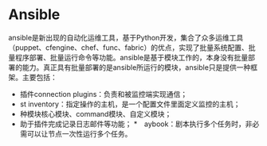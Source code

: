# Ansible
ansible是新出现的自动化运维工具，基于Python开发，集合了众多运维工具（puppet、cfengine、chef、func、fabric）的优点，实现了批量系统配置、批量程序部署、批量运行命令等功能。ansible是基于模块工作的，本身没有批量部署的能力。真正具有批量部署的是ansible所运行的模块，ansible只是提供一种框架。主要包括：

* 插件connection plugins：负责和被监控端实现通信；
* st inventory：指定操作的主机，是一个配置文件里面定义监控的主机；
* 种模块核心模块、command模块、自定义模块；
* 助于插件完成记录日志邮件等功能；
*　aybook：剧本执行多个任务时，非必需可以让节点一次性运行多个任务。
